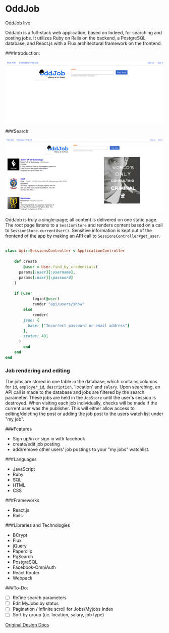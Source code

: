 # OddJob

[OddJob live][oddjob]

[oddjob]: http://oddjobappacademy.herokuapp.com

OddJob is a full-stack web application, based on Indeed, for searching and posting jobs. It utilizes Ruby on Rails on the backend, a PostgreSQL database, and React.js with a Flux architectural framework on the frontend.  

###Introduction:

![Introduction](./docs/FrontPage.png)

###Search:

![Search](./docs/SearchPage.png)

OddJob is truly a single-page; all content is delivered on one static page.  The root page listens to a `SessionStore` and renders content based on a call to `SessionStore.currentUser()`.  Sensitive information is kept out of the frontend of the app by making an API call to `SessionsController#get_user`.

```ruby

class Api::SessionsController < ApplicationController

	def create
		@user = User.find_by_credentials(
      params[:user][:username],
      params[:user][:password]
    )

    if @user
			login(@user)
			render "api/users/show"
		else
			render(
        json: {
          base: ["Incorrect password or email address"]
        },
        status: 401
      )
		end
	end
end
```

### Job rendering and editing

  The jobs are stored in one table in the database, which contains columns for `id`, `employer_id`, `description`, 'location' and `salary`.  Upon searching, an API call is made to the database and jobs are filtered by the search parameter.  These jobs are held in the `JobStore` until the user's session is destroyed. When visiting each job individually, checks will be made if the current user was the publisher. This will either allow access to editing/deleting the post or adding the job post to the users watch list under "my job".

###Features
* Sign up/in or sign in with facebook
* create/edit job posting
* add/remove other users' job postings to your "my jobs" watchlist.

###Languages
* JavaScript
* Ruby
* SQL
* HTML
* CSS

###Frameworks

* React.js
* Rails

###Libraries and Technologies

* BCrypt
* Flux
* jQuery
* Paperclip
* PgSearch
* PostgreSQL
* Facebook-OmniAuth
* React Router
* Webpack

###To-Do:
* [ ] Refine search parameters
* [ ] Edit MyJobs by status
* [ ] Pagination / infinite scroll for Jobs/Myjobs Index
* [ ] Sort by group (i.e. location, salary, job type)

[Original Design Docs](./docs/README.md)
